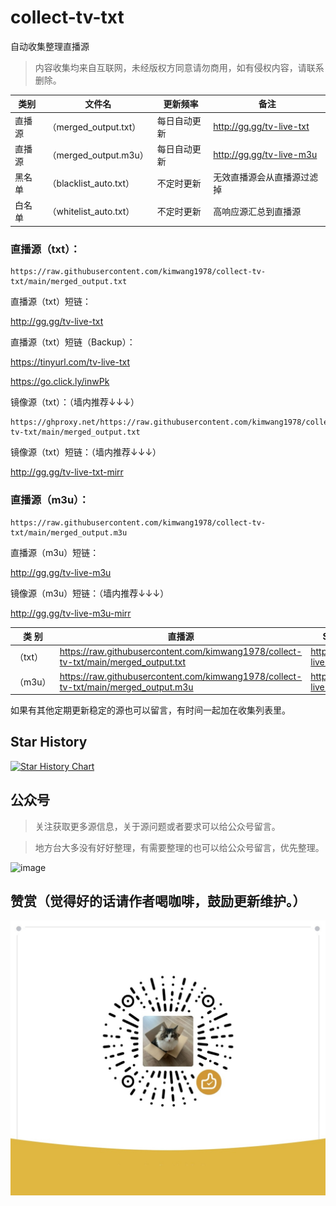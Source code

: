 # collect-tv-txt

自动收集整理直播源
> 内容收集均来自互联网，未经版权方同意请勿商用，如有侵权内容，请联系删除。

| 类别  | 文件名  | 更新频率                                       | 备注   |
|-------|-------|------------------------------------------------|------------|
|直播源| （merged_output.txt） |  每日自动更新 | http://gg.gg/tv-live-txt     |
|直播源| （merged_output.m3u） |  每日自动更新 | http://gg.gg/tv-live-m3u   |
|黑名单| （blacklist_auto.txt） |  不定时更新 | 无效直播源会从直播源过滤掉   |
|白名单| （whitelist_auto.txt） |  不定时更新 | 高响应源汇总到直播源   |

### **直播源（txt）：**
```
https://raw.githubusercontent.com/kimwang1978/collect-tv-txt/main/merged_output.txt
```
直播源（txt）短链：

http://gg.gg/tv-live-txt   

直播源（txt）短链（Backup）：

https://tinyurl.com/tv-live-txt

https://go.click.ly/inwPk

镜像源（txt）：（墙内推荐↓↓↓）
```
https://ghproxy.net/https://raw.githubusercontent.com/kimwang1978/collect-tv-txt/main/merged_output.txt
```
镜像源（txt）短链：（墙内推荐↓↓↓）

http://gg.gg/tv-live-txt-mirr

### **直播源（m3u）：**
```
https://raw.githubusercontent.com/kimwang1978/collect-tv-txt/main/merged_output.m3u
```
直播源（m3u）短链：

http://gg.gg/tv-live-m3u 

镜像源（m3u）短链：（墙内推荐↓↓↓）

http://gg.gg/tv-live-m3u-mirr


| 类 别  | 直播源                                       | ShortLink   |
|-------|------------------------------------------------|------------|
| （txt） |  https://raw.githubusercontent.com/kimwang1978/collect-tv-txt/main/merged_output.txt | http://gg.gg/tv-live-txt   |
| （m3u） |  https://raw.githubusercontent.com/kimwang1978/collect-tv-txt/main/merged_output.m3u | http://gg.gg/tv-live-m3u   |


如果有其他定期更新稳定的源也可以留言，有时间一起加在收集列表里。

## Star History

[![Star History Chart](https://api.star-history.com/svg?repos=kimwang1978/collect-tv-txt&type=Date)](https://star-history.com/#kimwang1978/collect-tv-txt&Date)

## 公众号

> 关注获取更多源信息，关于源问题或者要求可以给公众号留言。

> 地方台大多没有好好整理，有需要整理的也可以给公众号留言，优先整理。

![image](./assets/GongZhongHao.png)

## 赞赏（觉得好的话请作者喝咖啡，鼓励更新维护。）

![image](./assets/appreciate.jpg)
